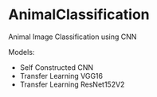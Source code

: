 # AnimalClassification
Animal Image Classification using CNN

Models:
  - Self Constructed CNN
  - Transfer Learning VGG16
  - Transfer Learning ResNet152V2
